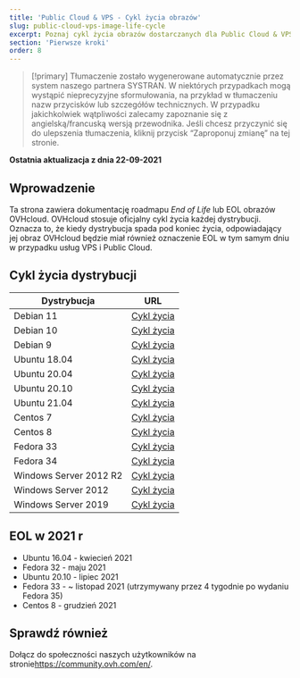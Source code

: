 ```yaml
---
title: 'Public Cloud & VPS - Cykl życia obrazów'
slug: public-cloud-vps-image-life-cycle
excerpt: Poznaj cykl życia obrazów dostarczanych dla Public Cloud & VPS
section: 'Pierwsze kroki'
order: 8
---
```


> [!primary]
> Tłumaczenie zostało wygenerowane automatycznie przez system naszego partnera SYSTRAN. W niektórych przypadkach mogą wystąpić nieprecyzyjne sformułowania, na przykład w tłumaczeniu nazw przycisków lub szczegółów technicznych. W przypadku jakichkolwiek wątpliwości zalecamy zapoznanie się z angielską/francuską wersją przewodnika. Jeśli chcesz przyczynić się do ulepszenia tłumaczenia, kliknij przycisk “Zaproponuj zmianę” na tej stronie.
>

**Ostatnia aktualizacja z dnia 22-09-2021**

## Wprowadzenie

Ta strona zawiera dokumentację roadmapu *End of Life* lub EOL obrazów OVHcloud. OVHcloud stosuje oficjalny cykl życia każdej dystrybucji. Oznacza to, że kiedy dystrybucja spada pod koniec życia, odpowiadający jej obraz OVHcloud będzie miał również oznaczenie EOL w tym samym dniu w przypadku usług VPS i Public Cloud.

## Cykl życia dystrybucji

| Dystrybucja                  | URL                                                                                       |
| ----------------------------- | ----------------------------------------------------------------------------------------- |
| Debian 11                     | [Cykl życia](https://wiki.debian.org/DebianReleases)                                      |
| Debian 10                     | [Cykl życia](https://wiki.debian.org/DebianReleases)                                      |
| Debian 9                      | [Cykl życia](https://wiki.debian.org/DebianReleases)                                      |
| Ubuntu 18.04                  | [Cykl życia](https://wiki.ubuntu.com/Releases)                                            |
| Ubuntu 20.04                  | [Cykl życia](https://wiki.ubuntu.com/Releases)                                            |
| Ubuntu 20.10                  | [Cykl życia](https://wiki.ubuntu.com/Releases)                                            |
| Ubuntu 21.04                  | [Cykl życia](https://wiki.ubuntu.com/Releases)                                            |
| Centos 7                      | [Cykl życia](https://wiki.centos.org/About/Product)                                       |
| Centos 8                      | [Cykl życia](https://wiki.centos.org/About/Product)                                       |
| Fedora 33                     | [Cykl życia](https://fedoraproject.org/wiki/Fedora_Release_Life_Cycle)                    |
| Fedora 34                     | [Cykl życia](https://fedoraproject.org/wiki/Fedora_Release_Life_Cycle)                    |
| Windows Server 2012 R2        | [Cykl życia](https://docs.microsoft.com/en-us/lifecycle/products/windows-server-2012-r2)  |
| Windows Server 2012           | [Cykl życia](https://docs.microsoft.com/en-us/lifecycle/products/windows-server-2016)     |
| Windows Server 2019           | [Cykl życia](https://docs.microsoft.com/en-us/lifecycle/products/windows-server-2019)     |

## EOL w 2021 r

- Ubuntu 16.04 - kwiecień 2021
- Fedora 32 - maju 2021
- Ubuntu 20.10 - lipiec 2021
- Fedora 33 - ~ listopad 2021 (utrzymywany przez 4 tygodnie po wydaniu Fedora 35)
- Centos 8 - grudzień 2021

## Sprawdź również

Dołącz do społeczności naszych użytkowników na stronie<https://community.ovh.com/en/>.

